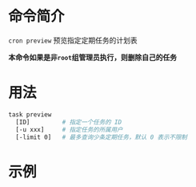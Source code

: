 # 命令简介 

`cron preview` 预览指定定期任务的计划表

**本命令如果是非`root`组管理员执行，则删除自己的任务**

# 用法

```bash
task preview
  [ID]         # 指定一个任务的 ID
  [-u xxx]     # 指定任务的所属用户
  [-limit 0]   # 最多查询少条定期任务，默认 0 表示不限制
```

# 示例

```bash
```